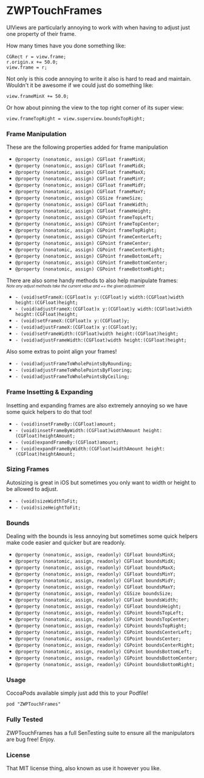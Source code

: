 # ZWPTouchFrames

UIViews are particularly annoying to work with when having to adjust just one property of their frame.

How many times have you done something like:

```
CGRect r = view.frame;
r.origin.x += 50.0;
view.frame = r;
```

Not only is this code annoying to write it also is hard to read and maintain. Wouldn't it be awesome if we could just do something like:

```
view.frameMinX += 50.0;
```

Or how about pinning the view to the top right corner of its super view:

```
view.frameTopRight = view.superview.boundsTopRight;
```

### Frame Manipulation

These are the following properties added for frame manipulation

* `@property (nonatomic, assign) CGFloat frameMinX;`
* `@property (nonatomic, assign) CGFloat frameMidX;`
* `@property (nonatomic, assign) CGFloat frameMaxX;`
* `@property (nonatomic, assign) CGFloat frameMinY;`
* `@property (nonatomic, assign) CGFloat frameMidY;`
* `@property (nonatomic, assign) CGFloat frameMaxY;`
* `@property (nonatomic, assign) CGSize frameSize;`
* `@property (nonatomic, assign) CGFloat frameWidth;`
* `@property (nonatomic, assign) CGFloat frameHeight;`
* `@property (nonatomic, assign) CGPoint frameTopLeft;`
* `@property (nonatomic, assign) CGPoint frameTopCenter;`
* `@property (nonatomic, assign) CGPoint frameTopRight;`
* `@property (nonatomic, assign) CGPoint frameCenterLeft;`
* `@property (nonatomic, assign) CGPoint frameCenter;`
* `@property (nonatomic, assign) CGPoint frameCenterRight;`
* `@property (nonatomic, assign) CGPoint frameBottomLeft;`
* `@property (nonatomic, assign) CGPoint frameBottomCenter;`
* `@property (nonatomic, assign) CGPoint frameBottomRight;`

There are also some handy methods to also help manipulate frames:<br/><span style="font-size: 10px;">_Note any adjust methods take the current value and += the given adjustment_</span>

* `- (void)setFrameX:(CGFloat)x y:(CGFloat)y width:(CGFloat)width height:(CGFloat)height;`
* `- (void)adjustFrameX:(CGFloat)x y:(CGFloat)y width:(CGFloat)width height:(CGFloat)height;`
* `- (void)setFrameX:(CGFloat)x y:(CGFloat)y;`
* `- (void)adjustFrameX:(CGFloat)x y:(CGFloat)y;`
* `- (void)setFrameWidth:(CGFloat)width height:(CGFloat)height;`
* `- (void)adjustFrameWidth:(CGFloat)width height:(CGFloat)height;`

Also some extras to point align your frames!

* `- (void)adjustFrameToWholePointsByRounding;`
* `- (void)adjustFrameToWholePointsByFlooring;`
* `- (void)adjustFrameToWholePointsByCeiling;`


### Frame Insetting & Expanding

Insetting and expanding frames are also extremely annoying so we have some quick helpers to do that too!

* `- (void)insetFrameBy:(CGFloat)amount;`
* `- (void)insetFrameByWidth:(CGFloat)widthAmount height:(CGFloat)heightAmount;`
* `- (void)expandFrameBy:(CGFloat)amount;`
* `- (void)expandFrameByWidth:(CGFloat)widthAmount height:(CGFloat)heightAmount;`

### Sizing Frames

Autosizing is great in iOS but sometimes you only want to width or height to be allowed to adjust.

* `- (void)sizeWidthToFit;`
* `- (void)sizeHeightToFit;`

### Bounds

Dealing with the bounds is less annoying but sometimes some quick helpers make code easier and quicker but are readonly.

* `@property (nonatomic, assign, readonly) CGFloat boundsMinX;`
* `@property (nonatomic, assign, readonly) CGFloat boundsMidX;`
* `@property (nonatomic, assign, readonly) CGFloat boundsMaxX;`
* `@property (nonatomic, assign, readonly) CGFloat boundsMinY;`
* `@property (nonatomic, assign, readonly) CGFloat boundsMidY;`
* `@property (nonatomic, assign, readonly) CGFloat boundsMaxY;`
* `@property (nonatomic, assign, readonly) CGSize boundsSize;`
* `@property (nonatomic, assign, readonly) CGFloat boundsWidth;`
* `@property (nonatomic, assign, readonly) CGFloat boundsHeight;`
* `@property (nonatomic, assign, readonly) CGPoint boundsTopLeft;`
* `@property (nonatomic, assign, readonly) CGPoint boundsTopCenter;`
* `@property (nonatomic, assign, readonly) CGPoint boundsTopRight;`
* `@property (nonatomic, assign, readonly) CGPoint boundsCenterLeft;`
* `@property (nonatomic, assign, readonly) CGPoint boundsCenter;`
* `@property (nonatomic, assign, readonly) CGPoint boundsCenterRight;`
* `@property (nonatomic, assign, readonly) CGPoint boundsBottomLeft;`
* `@property (nonatomic, assign, readonly) CGPoint boundsBottomCenter;`
* `@property (nonatomic, assign, readonly) CGPoint boundsBottomRight;`

### Usage

CocoaPods available simply just add this to your Podfile!

`pod "ZWPTouchFrames"`

### Fully Tested

ZWPTouchFrames has a full SenTesting suite to ensure all the manipulators are bug free! Enjoy.

### License

That MIT license thing, also known as use it however you like.